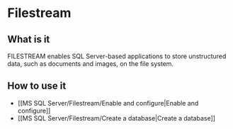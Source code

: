 # Filestream
## What is it
FILESTREAM enables SQL Server-based applications to store unstructured data, such as documents and images, on the file system.
## How to use it
- [[MS SQL Server/Filestream/Enable and configure|Enable and configure]]
- [[MS SQL Server/Filestream/Create a database|Create a database]]